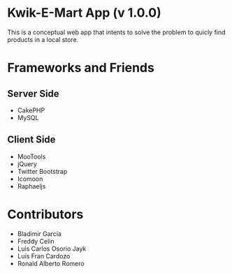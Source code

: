 Kwik-E-Mart App (v 1.0.0)
==========================

This is a conceptual web app that intents to solve the problem to quicly find products in a local store.

Frameworks and Friends
======================

Server Side
-----------

- CakePHP
- MySQL

Client Side
-----------

- MooTools
- jQuery
- Twitter Bootstrap
- Icomoon
- Raphaeljs

Contributors
============
- Bladimir García
- Freddy Celin
- Luis Carlos Osorio Jayk
- Luis Fran Cardozo
- Ronald Alberto Romero